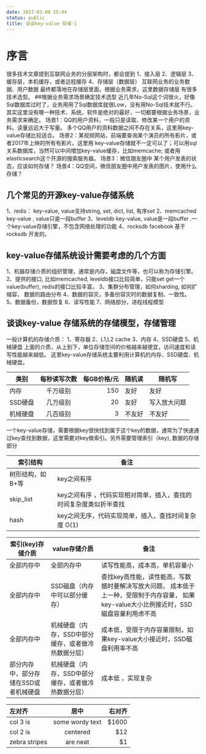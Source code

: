 ```yaml
---
date: 2017-03-08 15:44
status: public
title: 谈谈key-value 存储-1
---
```


# 序言
很多技术文章提到互联网业务的分层架构时，都会提到 
1、接入层
2、逻辑层
3、缓存层，本机缓存，或者远程缓存
4、存储层（数据层）
互联网业务的业务数据、用户数据 最终都落地在存储层里面。根据业务需求，这里数据存储层 有很多技术选型。
##根据业务需求场景确定技术选型
近几年No-Sql这个词很火，好像Sql数据库过时了，业务用用了Sql数据库就很Low，没有用No-Sql技术就不行。其实这里没有哪一种技术、系统，软件是绝对的最好，一切都要根据业务场景，业务需求来确定。
场景1：QQ的用户资料，一般只是读取、修改某一个用户的资料。读量远远大于写量。 多个QQ用户的资料数据之间不存在关系，这里用key-value存储比较适合。
场景2：某视频网站，前端要查询某个演员的所有影片，或者2017年上映的所有有影片。这里用 key-value存储就不一定可以了；可以用sql关系数据库，当然可以中间增加key-value缓存，比如memcache; 或者用elasticsearch这个开源的搜索服务器。
场景3：微信朋友圈中 某个用户发表的状态，应该如何存储？
场景4：QQ空间，微信朋友圈中用户发表的图片，使用什么存储？

## 几个常见的开源key-value存储系统
1、redis： 
key-value, value支持string, set, dict, list,  有序set
2、memcached
key-value , value只是一段buffer
3、leveldb
key-value, value是一段buffer .一个key-value存储引擎，不包含网络处理的功能
4、rocksdb
facebook 基于rocksdb 开发的。

## key-value存储系统设计需要考虑的几个方面
1、机器存储介质的组织管理，通常是内存，磁盘文件等，也可以称为存储引擎。
2、提供的接口, 比如memcached, leveldb接口比较简单，只能set get一个value(buffer), redis的接口比较丰富。
3、集群分布管理，如何sharding, 如何扩缩容， 数据的路由分布
4、数据的容灾，多备份容灾时的数据复制、一致性。
5、数据备份，数据恢复
6、读写性能
7、网络部分，进程线程模型

## 谈谈key-value 存储系统的存储模型，存储管理
一般计算机的存储介质：
1、寄存器
2、L1,L2 cache
3、内存 
4、SSD硬盘
5、机械硬盘 
上面的介质，从上到下，单位存储空间的价格越来越便宜，访问速度和读写性能越来越低。
这里key-value存储系统主要利用计算机的内存、SSD硬盘、机械硬盘。


| 类别        | 每秒读写次数           | 每GB价格/元  |随机读  |随机写  |
| --------- |:---------------------:| ---------------:| ------- | ------- |
| 内存       | 千万级别                  |  150                 |  友好   | 友好    |
| SSD硬盘| 几万级别                  |  20                   |  友好   | 写入放大问题|
|机械硬盘|  几百级别                  |  3                     |不友好| 不友好  |  


一个key-value存储，需要根据key很快找到属于这个key的数据，通常为了快速通过key查找到数据，这里需要对key做索引。另外需要管理索引（key), 数据的存储部分


| 索引结构              |   备注      |
| ------------------ | ---------------- |
| 树形结构，如B+等 | key之间有序 | 实现代码复杂|
| skip_list         |  key之间有序 ，代码实现相对简单，插入，查找的时间复杂度类似折半查找|   |
| hash              |  key之间无序，代码实现简单，插入，查找时间复杂度 O(1) |


|索引(key)存储介质 |  value存储介质   |      备注           |
| ------------------- | ----------------- | --------------- |
| 全部内存中           |  全部内存中         |   读写性能高，成本高，单机容量小                     |
| 全部内存中           |  SSD磁盘（内存中可以部分缓存）| 查找key高性能，读性能高，写数据时要解决写放大问题， 成本低于上一种，受限制于内存容量， 如果key-value大小比例接近时，SSD磁盘容量利用虑不高|
|全部内存中           |  机械硬盘（内存，SSD中部分缓存，或者做冷热数据分层） | 成本低，受限于内存容量限制，如果key-value大小接近时，SSD磁盘利用率不高|
|部分内存中，部分存储在SSD或者机械硬盘| 机械硬盘（内存，SSD中部分缓存，或者做冷热数据分层） | 成本低 ，实现复杂 |


| 左对齐 | 居中  | 右对齐 |
| :------------ |:---------------:| -----:|
| col 3 is      | some wordy text | $1600 |
| col 2 is      | centered        |   $12 |
| zebra stripes | are neat        |    $1 |














